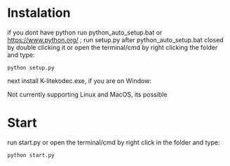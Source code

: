 # Instalation
if you dont have python run python_auto_setup.bat or https://www.python.org/ ;
run setup.py after python_auto_setup.bat closed by double clicking it or open the terminal/cmd by right clicking the folder and type:
```
python setup.py
```
next install K-litekodec.exe, if you are on Window:


Not currently supporting Linux and MacOS, its possible

# Start
run start.py
or open the terminal/cmd by right click in the folder and type:
```
python start.py
```
